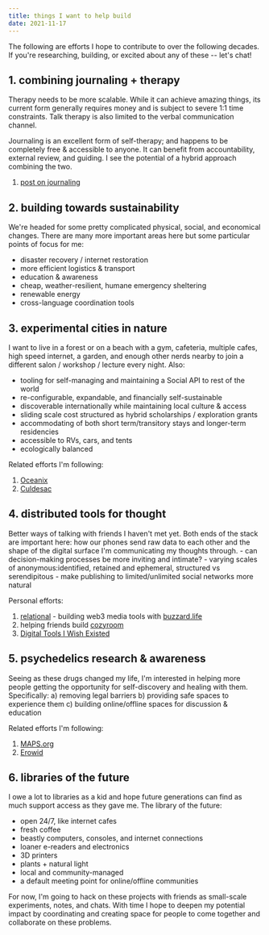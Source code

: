 ```yaml
---
title: things I want to help build
date: 2021-11-17
---
```


The following are efforts I hope to contribute to over the following decades. If you're researching, building, or excited about any of these -- let's chat!

## 1. combining journaling + therapy

Therapy needs to be more scalable. While it can achieve amazing things, its current form generally requires money and is subject to severe 1:1 time constraints. Talk therapy is also limited to the verbal communication channel.

Journaling is an excellent form of self-therapy; and happens to be completely free & accessible to anyone. It can benefit from accountability, external review, and guiding. I see the potential of a hybrid approach combining the two.

1. [post on journaling](/posts/journaling)

## 2. building towards sustainability

We're headed for some pretty complicated physical, social, and economical changes. There are many more important areas here but some particular points of focus for me:

- disaster recovery / internet restoration
- more efficient logistics & transport
- education & awareness
- cheap, weather-resilient, humane emergency sheltering
- renewable energy
- cross-language coordination tools

## 3. experimental cities in nature

I want to live in a forest or on a beach with a gym, cafeteria, multiple cafes, high speed internet, a garden, and enough other nerds nearby to join a different salon / workshop / lecture every night. Also:

- tooling for self-managing and maintaining a Social API to rest of the world
- re-configurable, expandable, and financially self-sustainable
- discoverable internationally while maintaining local culture & access
- sliding scale cost structured as hybrid scholarships / exploration grants
- accommodating of both short term/transitory stays and longer-term residencies
- accessible to RVs, cars, and tents
- ecologically balanced

Related efforts I'm following:

1.  [Oceanix](https://oceanixcity.com/)
2.  [Culdesac](https://culdesac.com/)

## 4. distributed tools for thought

Better ways of talking with friends I haven't met yet. Both ends of the stack are important here: how our phones send raw data to each other and the shape of the digital surface I'm communicating my thoughts through. - can decision-making processes be more inviting and intimate? - varying scales of anonymous:identified, retained and ephemeral, structured vs serendipitous - make publishing to limited/unlimited social networks more natural

Personal efforts:

1.  [relational](https://relational.fyi) - building web3 media tools with [buzzard.life](https://buzzard.life)
2.  helping friends build [cozyroom](https://twitter.com/cozyroom_xyz)
3.  [Digital Tools I Wish Existed](/posts/digital-tools)

## 5. psychedelics research & awareness

Seeing as these drugs changed my life, I'm interested in helping more people getting the opportunity for self-discovery and healing with them. Specifically:
a) removing legal barriers
b) providing safe spaces to experience them
c) building online/offline spaces for discussion & education

Related efforts I'm following:

1.  [MAPS.org](https://maps.org/)
2.  [Erowid](https://www.erowid.org/)

## 6. libraries of the future

I owe a lot to libraries as a kid and hope future generations can find as much support access as they gave me. The library of the future:

- open 24/7, like internet cafes
- fresh coffee
- beastly computers, consoles, and internet connections
- loaner e-readers and electronics
- 3D printers
- plants + natural light
- local and community-managed
- a default meeting point for online/offline communities

For now, I'm going to hack on these projects with friends as small-scale experiments, notes, and chats. With time I hope to deepen my potential impact by coordinating and creating space for people to come together and collaborate on these problems.
